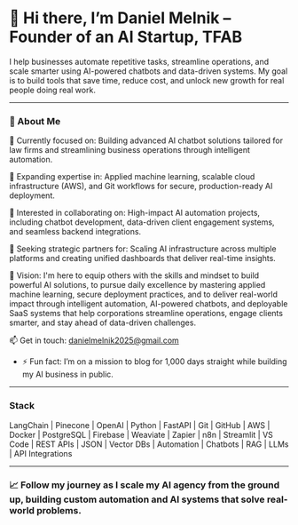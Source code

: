 # 👋 Hi there, I’m Daniel Melnik – Founder of an AI Startup, TFAB

I help businesses automate repetitive tasks, streamline operations, and scale smarter using AI-powered chatbots and data-driven systems. My goal is to build tools that save time, reduce cost, and unlock new growth for real people doing real work.

---

### 🚀 About Me

🔭 Currently focused on: Building advanced AI chatbot solutions tailored for law firms and streamlining business operations through intelligent automation.

🌱 Expanding expertise in: Applied machine learning, scalable cloud infrastructure (AWS), and Git workflows for secure, production-ready AI deployment.

👯 Interested in collaborating on: High-impact AI automation projects, including chatbot development, data-driven client engagement systems, and seamless backend integrations.

🤝 Seeking strategic partners for: Scaling AI infrastructure across multiple platforms and creating unified dashboards that deliver real-time insights.

💬 Vision: I'm here to equip others with the skills and mindset to build powerful AI solutions, to pursue daily excellence by mastering applied machine learning, secure deployment practices, and to deliver real-world impact through intelligent automation, AI-powered chatbots, and deployable SaaS systems that help corporations streamline operations, engage clients smarter, and stay ahead of data-driven challenges.

📫 Get in touch: danielmelnik2025@gmail.com

- ⚡ Fun fact: I’m on a mission to blog for 1,000 days straight while building my AI business in public.

---

### Stack
LangChain | Pinecone | OpenAI | Python | FastAPI | Git | GitHub | AWS | Docker | PostgreSQL | Firebase | Weaviate | Zapier | n8n | Streamlit | VS Code | REST APIs | JSON | Vector DBs | Automation | Chatbots | RAG | LLMs | API Integrations

---

### 📈 Follow my journey as I scale my AI agency from the ground up, building custom automation and AI systems that solve real-world problems.
